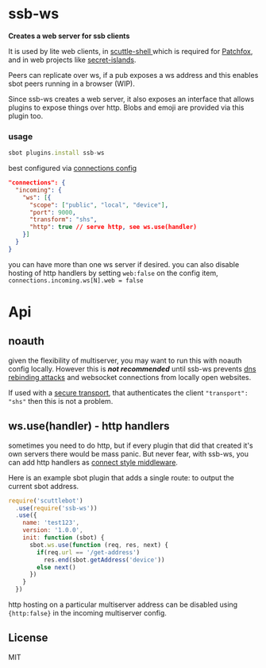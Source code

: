 # ssb-ws

**Creates a web server for ssb clients**

It is used by lite web clients, in [scuttle-shell ](https://github.com/ssbc/scuttle-shell) which is required for [Patchfox](https://github.com/soapdog/patchfox), and in web projects like [secret-islands](https://github.com/dangerousbeans/secret-islands).

Peers can replicate over ws, if a pub exposes a ws address and this enables sbot peers running in a browser (WIP).

Since ssb-ws creates a web server, it also exposes an interface that allows plugins to expose things over http. Blobs and emoji are provided via this plugin too.

### usage

``` js
sbot plugins.install ssb-ws
```

best configured via [connections config](https://github.com/ssbc/ssb-config#connections)

``` json
"connections": {
  "incoming": {
    "ws": [{
      "scope": ["public", "local", "device"],
      "port": 9000,
      "transform": "shs",
      "http": true // serve http, see ws.use(handler)
    }]
  }
}
```

you can have more than one ws server if desired.
you can also disable hosting of http handlers
by setting `web:false` on the config item,
`connections.incoming.ws[N].web = false`

# Api
## noauth

given the flexibility of multiserver, you may want to run
this with noauth config locally. However this is ***not recommended***
until ssb-ws prevents [dns rebinding attacks](https://medium.com/@brannondorsey/attacking-private-networks-from-the-internet-with-dns-rebinding-ea7098a2d325)
and websocket connections from locally open websites.

If used with a [secure transport](https://github.com/auditdrivencrypto/secret-handshake),
that authenticates the client `"transport": "shs"`
then this is not a problem.

## ws.use(handler) - http handlers

sometimes you need to do http, but if every plugin that did that
created it's own servers there would be mass panic.
But never fear, with ssb-ws, you can add http handlers
as [connect style middleware](https://www.npmjs.com/package/stack).

Here is an example sbot plugin that
adds a single route: to output the current sbot address.

``` js
require('scuttlebot')
  .use(require('ssb-ws'))
  .use({
    name: 'test123',
    version: '1.0.0',
    init: function (sbot) {
      sbot.ws.use(function (req, res, next) {
        if(req.url == '/get-address')
          res.end(sbot.getAddress('device'))
        else next()
      })
    }
  })
```

http hosting on a particular multiserver address can be disabled
using `{http:false}` in the incoming multiserver config.

## License

MIT
